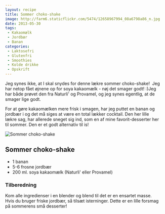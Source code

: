 ```yaml
---
layout: recipe
title: Sommer choko-shake
image: http://farm6.staticflickr.com/5474/12658967994_08a6798a86_n.jpg
date: 2013-05-30
tags:
 - Kakaomælk
 - Jordbær
 - Banan
categories:
 - Laktosefri
 - Glutenfri
 - Smoothies
 - Kolde drikke
 - Opskrift
---
```


Jeg synes ikke, at I skal snydes for denne lækre sommer choko-shake! 
Jeg har netop fået øjnene op for soya kakaomælk - nøj det smager godt! :)Jeg har
både prøvet den fra Naturli' og Provamel, og jeg synes egentlig, at de smager
lige godt.

For at gøre kakaomælken mere frisk i smagen, har jeg puttet en banan og jordbær
i og det må siges at være en total lækker cocktail.
Den her lille lækre sag, har allerede sneget sig ind, som en af mine
favorit-desserter her til sommer. Den er et godt alternativ til is!

![Sommer choko-shake](http://farm6.staticflickr.com/5474/12658967994_08a6798a86.jpg)

## Sommer choko-shake
- 1 banan
- 5-6 frosne jordbær
- 200 ml. soya kakaomælk (Naturli' eller Provamel)

### Tilberedning
Kom alle ingredienser i en blender og blend til det er en ensartet masse. Hvis du bruger friske jordbær, så tilsæt isterninger. Dette er en lille forsmag på sommerens små desserter!
